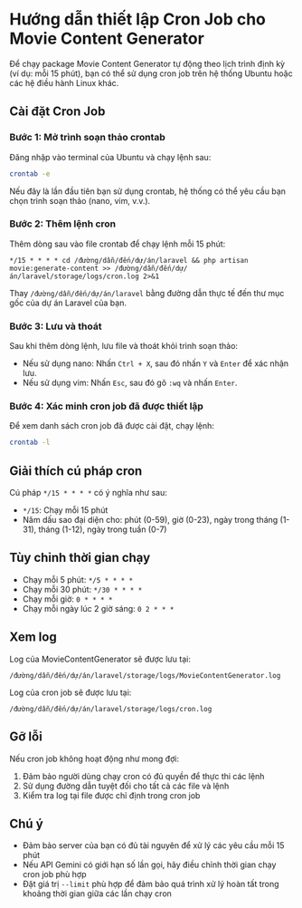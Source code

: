 # Hướng dẫn thiết lập Cron Job cho Movie Content Generator

Để chạy package Movie Content Generator tự động theo lịch trình định kỳ (ví dụ: mỗi 15 phút), bạn có thể sử dụng cron job trên hệ thống Ubuntu hoặc các hệ điều hành Linux khác.

## Cài đặt Cron Job

### Bước 1: Mở trình soạn thảo crontab

Đăng nhập vào terminal của Ubuntu và chạy lệnh sau:

```bash
crontab -e
```

Nếu đây là lần đầu tiên bạn sử dụng crontab, hệ thống có thể yêu cầu bạn chọn trình soạn thảo (nano, vim, v.v.).

### Bước 2: Thêm lệnh cron

Thêm dòng sau vào file crontab để chạy lệnh mỗi 15 phút:

```
*/15 * * * * cd /đường/dẫn/đến/dự/án/laravel && php artisan movie:generate-content >> /đường/dẫn/đến/dự/án/laravel/storage/logs/cron.log 2>&1
```

Thay `/đường/dẫn/đến/dự/án/laravel` bằng đường dẫn thực tế đến thư mục gốc của dự án Laravel của bạn.

### Bước 3: Lưu và thoát

Sau khi thêm dòng lệnh, lưu file và thoát khỏi trình soạn thảo:
- Nếu sử dụng nano: Nhấn `Ctrl + X`, sau đó nhấn `Y` và `Enter` để xác nhận lưu.
- Nếu sử dụng vim: Nhấn `Esc`, sau đó gõ `:wq` và nhấn `Enter`.

### Bước 4: Xác minh cron job đã được thiết lập

Để xem danh sách cron job đã được cài đặt, chạy lệnh:

```bash
crontab -l
```

## Giải thích cú pháp cron

Cú pháp `*/15 * * * *` có ý nghĩa như sau:
- `*/15`: Chạy mỗi 15 phút
- Năm dấu sao đại diện cho: phút (0-59), giờ (0-23), ngày trong tháng (1-31), tháng (1-12), ngày trong tuần (0-7)

## Tùy chỉnh thời gian chạy

- Chạy mỗi 5 phút: `*/5 * * * *`
- Chạy mỗi 30 phút: `*/30 * * * *`
- Chạy mỗi giờ: `0 * * * *`
- Chạy mỗi ngày lúc 2 giờ sáng: `0 2 * * *`

## Xem log

Log của MovieContentGenerator sẽ được lưu tại:

```
/đường/dẫn/đến/dự/án/laravel/storage/logs/MovieContentGenerator.log
```

Log của cron job sẽ được lưu tại:

```
/đường/dẫn/đến/dự/án/laravel/storage/logs/cron.log
```

## Gỡ lỗi

Nếu cron job không hoạt động như mong đợi:

1. Đảm bảo người dùng chạy cron có đủ quyền để thực thi các lệnh
2. Sử dụng đường dẫn tuyệt đối cho tất cả các file và lệnh
3. Kiểm tra log tại file được chỉ định trong cron job

## Chú ý

- Đảm bảo server của bạn có đủ tài nguyên để xử lý các yêu cầu mỗi 15 phút
- Nếu API Gemini có giới hạn số lần gọi, hãy điều chỉnh thời gian chạy cron job phù hợp
- Đặt giá trị `--limit` phù hợp để đảm bảo quá trình xử lý hoàn tất trong khoảng thời gian giữa các lần chạy cron